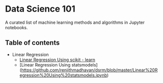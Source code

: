 # Data Science 101

A curated list of machine learning methods and algorithms in Jupyter notebooks.

## Table of contents
- Linear Regression
  - [Linear Regression Using scikit - learn](https://github.com/renjithmadhavan/dsrm/blob/master/Linear%20Regression.ipynb)
  - [Linear Regression Using statsmodels] (https://github.com/renjithmadhavan/dsrm/blob/master/Linear%20Regression%20Using%20statsmodels.ipynb)

